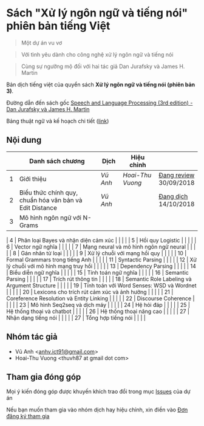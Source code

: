 # Sách "Xử lý ngôn ngữ và tiếng nói" phiên bản tiếng Việt 

> Một dự án vu vơ

> Với tình yêu dành cho công nghệ xử lý ngôn ngữ và tiếng nói

> Cùng sự ngưỡng mộ đối với hai tác giả Dan Jurafsky và James H. Martin

Bản dịch tiếng việt của quyển sách **Xử lý ngôn ngữ và tiếng nói (phiên bản 3)**.

Đường dẫn đến sách gốc [Speech and Language Processing (3rd edition) - Dan Jurafsky và James H. Martin](https://web.stanford.edu/~jurafsky/slp3/)

Bảng thuật ngữ và kế hoạch chi tiết ([link](https://docs.google.com/spreadsheets/d/1iHO-ktjAj4qS9--lijADSiGdsxRmnMuEmrOJoiyLUU8/edit?usp=sharing)) 

## Nội dung

|    | Danh sách chương                                        | Dịch       | Hiệu chỉnh           |                   |
|----|---------------------------------------------------------|------------|---------------------|--------------------|
| 1  | Giới thiệu                                              | *Vũ Anh*   | *Hoai-Thu Vuong*     | [Đang review](pdf/1.pdf)<br/>30/09/2018 |
| 2  | Biểu thức chính quy, chuẩn hóa văn bản và Edit Distance | *Vũ Anh*   |                      | [Đang dịch](pdf/2.pdf)<br>14/10/2018|
| 3  | Mô hình ngôn ngữ với N-Grams                            |            |                      |                                     |

| 4  | Phân loại Bayes và nhận diện cảm xúc                    |            |         |               |
| 5  | Hồi quy Logistic                                        |            |         |              |
| 6  | Vector ngữ nghĩa                                        |            |         |             |
| 7  | Mạng neural và mô hình ngôn ngữ neural                  |            |         |             |
| 8  | Gán nhãn từ loại                                        |            |         |             |
| 9  | Xử lý chuỗi với mạng hồi quy                            |            |         |             |
| 10 | Formal Grammars trong tiếng Anh                         |            |         |            |
| 11 | Syntactic Parsing                                       |            |         |            |
| 12 | Xử lý chuỗi với mô hình mạng truy hồi                   |            |         |            |
| 13 | Dependency Parsing                                      |            |         |            |
| 14 | Biểu diễn ngữ nghĩa                                     |            |         |            |
| 15 | Tính toán ngữ nghĩa                                     |            |         |            |
| 16 | Semantic Parsing                                        |            |         |            |
| 17 | Trích rút thông tin                                     |            |         |            |
| 18 | Semantic Role Labeling và Argument Structure            |            |         |            |
| 19 | Tính toán với Word Senses: WSD và Wordnet               |            |         |            |
| 20 | Lexicons cho trích rút cảm xúc và ảnh hưởng             |            |         |            |
| 21 | Coreference Resolution và Entity Linking                |            |         |            |
| 22 | Discourse Coherence                                     |            |         |            |
| 23 | Mô hình Seq2seq và dịch máy                             |            |         |            |
| 24 | Hệ hỏi đáp                                              |            |         |            |
| 25 | Hệ thống thoại và chatbot                               |            |         |            |
| 26 | Hệ thống thoại nâng cao                                 |            |         |            |
| 27 | Nhận dạng tiếng nói                                     |            |         |            |
| 27 | Tổng hợp tiếng nói                                      |            |         |            |

## Nhóm tác giả 

* Vũ Anh <<anhv.ict91@gmail.com>>
* Hoai-Thu Vuong &lt;thuvh87 at gmail dot com&gt;

## Tham gia đóng góp

Mọi ý kiến đóng góp được khuyến khích trao đổi trong mục [Issues](https://github.com/undertheseanlp/slp3-vietnamese/issues) của dự án 

Nếu bạn muốn tham gia vào nhóm dịch hay hiệu chỉnh, xin điền vào [Đơn đăng ký tham gia](https://goo.gl/forms/MpJTjblliFKi4vLO2)